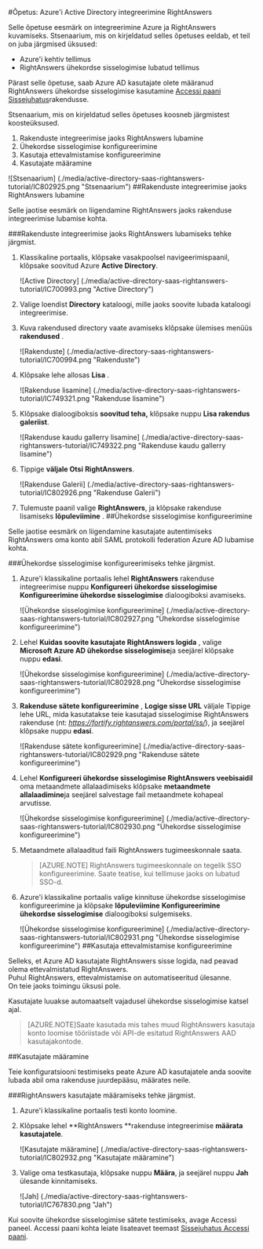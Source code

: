 <properties 
    pageTitle="Õpetus: Azure'i Active Directory integreerimine RightAnswers | Microsoft Azure'i" 
    description="Saate teada, kuidas lubada ühekordse sisselogimise, automatiseeritud ettevalmistamise ja muud Azure Active Directory RightAnswers abil!" 
    services="active-directory" 
    authors="jeevansd"  
    documentationCenter="na" 
    manager="femila"/>
<tags 
    ms.service="active-directory" 
    ms.devlang="na" 
    ms.topic="article" 
    ms.tgt_pltfrm="na" 
    ms.workload="identity" 
    ms.date="09/26/2016" 
    ms.author="jeedes" />

#<a name="tutorial-azure-active-directory-integration-with-rightanswers"></a>Õpetus: Azure'i Active Directory integreerimine RightAnswers
  
Selle õpetuse eesmärk on integreerimine Azure ja RightAnswers kuvamiseks. Stsenaarium, mis on kirjeldatud selles õpetuses eeldab, et teil on juba järgmised üksused:

-   Azure'i kehtiv tellimus
-   RightAnswers ühekordse sisselogimise lubatud tellimus
  
Pärast selle õpetuse, saab Azure AD kasutajate olete määranud RightAnswers ühekordse sisselogimise kasutamine [Accessi paani Sissejuhatus](active-directory-saas-access-panel-introduction.md)rakendusse.
  
Stsenaarium, mis on kirjeldatud selles õpetuses koosneb järgmistest koosteüksused.

1.  Rakenduste integreerimise jaoks RightAnswers lubamine
2.  Ühekordse sisselogimise konfigureerimine
3.  Kasutaja ettevalmistamise konfigureerimine
4.  Kasutajate määramine

![Stsenaarium] (./media/active-directory-saas-rightanswers-tutorial/IC802925.png "Stsenaarium")
##<a name="enabling-the-application-integration-for-rightanswers"></a>Rakenduste integreerimise jaoks RightAnswers lubamine
  
Selle jaotise eesmärk on liigendamine RightAnswers jaoks rakenduse integreerimise lubamise kohta.

###<a name="to-enable-the-application-integration-for-rightanswers-perform-the-following-steps"></a>Rakenduste integreerimise jaoks RightAnswers lubamiseks tehke järgmist.

1.  Klassikaline portaalis, klõpsake vasakpoolsel navigeerimispaanil, klõpsake soovitud Azure **Active Directory**.

    ![Active Directory] (./media/active-directory-saas-rightanswers-tutorial/IC700993.png "Active Directory")

2.  Valige loendist **Directory** kataloogi, mille jaoks soovite lubada kataloogi integreerimise.

3.  Kuva rakendused directory vaate avamiseks klõpsake ülemises menüüs **rakendused** .

    ![Rakenduste] (./media/active-directory-saas-rightanswers-tutorial/IC700994.png "Rakenduste")

4.  Klõpsake lehe allosas **Lisa** .

    ![Rakenduse lisamine] (./media/active-directory-saas-rightanswers-tutorial/IC749321.png "Rakenduse lisamine")

5.  Klõpsake dialoogiboksis **soovitud teha,** klõpsake nuppu **Lisa rakendus galeriist**.

    ![Rakenduse kaudu gallerry lisamine] (./media/active-directory-saas-rightanswers-tutorial/IC749322.png "Rakenduse kaudu gallerry lisamine")

6.  Tippige **väljale Otsi** **RightAnswers**.

    ![Rakenduse Galerii] (./media/active-directory-saas-rightanswers-tutorial/IC802926.png "Rakenduse Galerii")

7.  Tulemuste paanil valige **RightAnswers**, ja klõpsake rakenduse lisamiseks **lõpuleviimine** .
##<a name="configuring-single-sign-on"></a>Ühekordse sisselogimise konfigureerimine
  
Selle jaotise eesmärk on liigendamine kasutajate autentimiseks RightAnswers oma konto abil SAML protokolli federation Azure AD lubamise kohta.

###<a name="to-configure-single-sign-on-perform-the-following-steps"></a>Ühekordse sisselogimise konfigureerimiseks tehke järgmist.

1.  Azure'i klassikaline portaalis lehel **RightAnswers** rakenduse integreerimise nuppu **Konfigureeri ühekordse sisselogimise** **Konfigureerimine ühekordse sisselogimise** dialoogiboksi avamiseks.

    ![Ühekordse sisselogimise konfigureerimine] (./media/active-directory-saas-rightanswers-tutorial/IC802927.png "Ühekordse sisselogimise konfigureerimine")

2.  Lehel **Kuidas soovite kasutajate RightAnswers logida** , valige **Microsoft Azure AD ühekordse sisselogimise**ja seejärel klõpsake nuppu **edasi**.

    ![Ühekordse sisselogimise konfigureerimine] (./media/active-directory-saas-rightanswers-tutorial/IC802928.png "Ühekordse sisselogimise konfigureerimine")

3.  **Rakenduse sätete konfigureerimine** , **Logige sisse URL** väljale Tippige lehe URL, mida kasutatakse teie kasutajad sisselogimise RightAnswers rakenduse (nt: *https://fortify.rightanswers.com/portal/ss/*), ja seejärel klõpsake nuppu **edasi**.

    ![Rakenduse sätete konfigureerimine] (./media/active-directory-saas-rightanswers-tutorial/IC802929.png "Rakenduse sätete konfigureerimine")

4.  Lehel **Konfigureeri ühekordse sisselogimise RightAnswers veebisaidil** oma metaandmete allalaadimiseks klõpsake **metaandmete allalaadimine**ja seejärel salvestage fail metaandmete kohapeal arvutisse.

    ![Ühekordse sisselogimise konfigureerimine] (./media/active-directory-saas-rightanswers-tutorial/IC802930.png "Ühekordse sisselogimise konfigureerimine")

5.  Metaandmete allalaaditud faili RightAnswers tugimeeskonnale saata.

    >[AZURE.NOTE] RightAnswers tugimeeskonnale on tegelik SSO konfigureerimine.
Saate teatise, kui tellimuse jaoks on lubatud SSO-d.

6.  Azure'i klassikaline portaalis valige kinnituse ühekordse sisselogimise konfigureerimine ja klõpsake **lõpuleviimine** **Konfigureerimine ühekordse sisselogimise** dialoogiboksi sulgemiseks.

    ![Ühekordse sisselogimise konfigureerimine] (./media/active-directory-saas-rightanswers-tutorial/IC802931.png "Ühekordse sisselogimise konfigureerimine")
##<a name="configuring-user-provisioning"></a>Kasutaja ettevalmistamise konfigureerimine
  
Selleks, et Azure AD kasutajate RightAnswers sisse logida, nad peavad olema ettevalmistatud RightAnswers.  
Puhul RightAnswers, ettevalmistamise on automatiseeritud ülesanne.  
On teie jaoks toimingu üksusi pole.
  
Kasutajate luuakse automaatselt vajadusel ühekordse sisselogimise katsel ajal.

>[AZURE.NOTE]Saate kasutada mis tahes muud RightAnswers kasutaja konto loomise tööriistade või API-de esitatud RightAnswers AAD kasutajakontode.

##<a name="assigning-users"></a>Kasutajate määramine
  
Teie konfiguratsiooni testimiseks peate Azure AD kasutajatele anda soovite lubada abil oma rakenduse juurdepääsu, määrates neile.

###<a name="to-assign-users-to-rightanswers-perform-the-following-steps"></a>RightAnswers kasutajate määramiseks tehke järgmist.

1.  Azure'i klassikaline portaalis testi konto loomine.

2.  Klõpsake lehel **RightAnswers **rakenduse integreerimise **määrata kasutajatele**.

    ![Kasutajate määramine] (./media/active-directory-saas-rightanswers-tutorial/IC802932.png "Kasutajate määramine")

3.  Valige oma testkasutaja, klõpsake nuppu **Määra**, ja seejärel nuppu **Jah** ülesande kinnitamiseks.

    ![Jah] (./media/active-directory-saas-rightanswers-tutorial/IC767830.png "Jah")
  
Kui soovite ühekordse sisselogimise sätete testimiseks, avage Accessi paneel. Accessi paani kohta leiate lisateavet teemast [Sissejuhatus Accessi paani](active-directory-saas-access-panel-introduction.md).